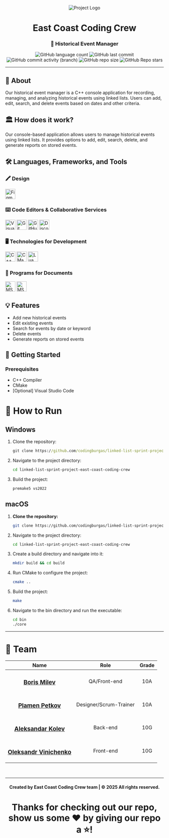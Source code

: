 <p align="center">
    <img src="https://media.discordapp.net/attachments/1158441474220888074/1302271235337486420/F6JdV6N.png?ex=67278219&is=67263099&hm=12d5da263945ca925aec74bc500c8b85a4b68ccf4e20b9ed10c822ed4ce3efa" alt="Project Logo">
</p>

<h1 align="center">East Coast Coding Crew</h1>
<h3 align="center">📜 Historical Event Manager</h3>

<div align="center">
    <img alt="GitHub language count" src="https://img.shields.io/github/languages/count/codingburgas/linked-list-sprint-project-east-coast-coding-crew?style=for-the-badge">
    <img alt="GitHub last commit" src="https://img.shields.io/github/last-commit/codingburgas/linked-list-sprint-project-east-coast-coding-crew?style=for-the-badge">
    <img alt="GitHub commit activity (branch)" src="https://img.shields.io/github/commit-activity/t/codingburgas/linked-list-sprint-project-east-coast-coding-crew/dev?style=for-the-badge">
    <img alt="GitHub repo size" src="https://img.shields.io/github/repo-size/codingburgas/linked-list-sprint-project-east-coast-coding-crew?style=for-the-badge">
    <img alt="GitHub Repo stars" src="https://img.shields.io/github/stars/codingburgas/linked-list-sprint-project-east-coast-coding-crew?style=for-the-badge">
</div>

---

## 📜 About

Our historical event manager is a C++ console application for recording, managing, and analyzing historical events using linked lists. Users can add, edit, search, and delete events based on dates and other criteria.

## 🏛️ How does it work?

Our console-based application allows users to manage historical events using linked lists. It provides options to add, edit, search, delete, and generate reports on stored events.

## 🛠️ Languages, Frameworks, and Tools

### 🖍 Design
<div align="left">
    <img height="32" width="32" src="https://cdn.simpleicons.org/figma" alt="Figma"/>
</div>

### ⌨️ Code Editors & Collaborative Services
<div align="left">
    <img height="32" width="32" src="https://upload.wikimedia.org/wikipedia/commons/thumb/9/9a/Visual_Studio_Code_1.35_icon.svg/2048px-Visual_Studio_Code_1.35_icon.svg.png" alt="Visual Studio Code"/>
    <img height="32" width="32" src="https://cdn.simpleicons.org/git" alt="Git"/>
    <img height="32" width="32" src="https://cdn.simpleicons.org/github/F5F5F7" alt="GitHub"/>
    <img height="32" width="32" src="https://cdn.simpleicons.org/discord" alt="Discord"/>
</div>

### 🖥 Technologies for Development
<div align="left">
    <img height="32" width="32" src="https://cdn.simpleicons.org/cplusplus" alt="C++"/>
    <img height="32" width="32" src="https://cdn.simpleicons.org/cmake" alt="CMake"/>
    <img height="32" width="32" src="https://cdn.simpleicons.org/lua" alt="Lua"/>
</div>

### 📄 Programs for Documents
<div align="left">
    <img height="32" width="32" src="https://img.icons8.com/color/344/ms-word.png" alt="MS Word"/>
    <img height="32" width="32" src="https://img.icons8.com/color/344/ms-powerpoint.png" alt="MS PowerPoint"/>
</div>

## 💡 Features

- Add new historical events
- Edit existing events
- Search for events by date or keyword
- Delete events
- Generate reports on stored events

## 🚀 Getting Started

### Prerequisites

- C++ Compiler
- CMake
- [Optional] Visual Studio Code
# 🚀 How to Run

## Windows
1. Clone the repository:
   ```cmd
   git clone https://github.com/codingburgas/linked-list-sprint-project-east-coast-coding-crew.git

2. Navigate to the project directory:
    ```bash
    cd linked-list-sprint-project-east-coast-coding-crew
    ```

3. Build the project:
    ```bash
    premake5 vs2022
    ```
## macOS
1. **Clone the repository:**
   ```bash
   git clone https://github.com/codingburgas/linked-list-sprint-project-east-coast-coding-crew.git
   
2. Navigate to the project directory:
    ```bash
    cd linked-list-sprint-project-east-coast-coding-crew
    ```

3. Create a build directory and navigate into it:
    ```bash
    mkdir build && cd build
    ```
4. Run CMake to configure the project:
    ```bash
    cmake ..
    ```
5. Build the project:
    ```bash
    make
    ```
6. Navigate to the bin directory and run the executable:
    ```bash
    cd bin
    ./core
    ```
<hr>

# 👥 Team

| Name | Role | Grade |
| :---:   | :---: | :---: |
|  <h3><a href = "https://github.com/BRMilev22">Boris Milev</a></h3> | QA/Front-end | 10A |
| <h3><a href = "https://github.com/PRPetkov22">Plamen Petkov</a></h3> | Designer/Scrum-Trainer | 10A |
| <h3><a href = "https://github.com/AMKolev22">Aleksandar Kolev</a></h3> |  Back-end  | 10G |
| <h3><a href = "https://github.com/VOOleksandrov22">Oleksandr Vinichenko</a></h3> | Front-end | 10G |
<br>
<hr>

<h4 align="center">Created by East Coast Coding Crew team | &copy; 2025 All rights reserved.</h4>
<h1 align="center">Thanks for checking out our repo, show us some ❤️ by giving our repo a ⭐️!</h1>


